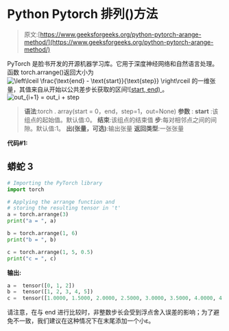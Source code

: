 # Python Pytorch 排列()方法

> 原文:[https://www.geeksforgeeks.org/python-pytorch-arange-method/](https://www.geeksforgeeks.org/python-pytorch-arange-method/)

PyTorch 是脸书开发的开源机器学习库。它用于深度神经网络和自然语言处理。
函数 torch.arrange()返回大小为![\left\lceil \frac{\text{end} - \text{start}}{\text{step}} \right\rceil  ](img/aa6e3b8021416d9de8a388d5ee89ac92.png "Rendered by QuickLaTeX.com")
的一维张量，其值来自从开始以公共差步长获取的区间![[start, end)  ](img/b52b591cf68279b19b25b5e4062bc5eb.png "Rendered by QuickLaTeX.com")。
![out_{i+1} = out_i + step  ](img/fb2d86c30c660e982da0f91cda2357b0.png "Rendered by QuickLaTeX.com")

> **语法**:torch . array(start = 0，end，step=1，out=None)
> **参数** :
> **start** :该组点的起始值。默认值:0。
> **结束**:该组点的结束值
> **步**:每对相邻点之间的间隙。默认值:1。
> **出(张量，可选)**:输出张量
> **返回类型**:一张张量

**代码#1:**

## 蟒蛇 3

```py
# Importing the PyTorch library
import torch

# Applying the arrange function and
# storing the resulting tensor in 't'
a = torch.arrange(3)
print("a = ", a)

b = torch.arrange(1, 6)
print("b = ", b)

c = torch.arrange(1, 5, 0.5)
print("c = ", c)
```

**输出:**

```py
a =  tensor([0, 1, 2])
b =  tensor([1, 2, 3, 4, 5])
c =  tensor([1.0000, 1.5000, 2.0000, 2.5000, 3.0000, 3.5000, 4.0000, 4.5000])
```

请注意，在与 end 进行比较时，非整数步长会受到浮点舍入误差的影响；为了避免不一致，我们建议在这种情况下在末尾添加一个小ε。